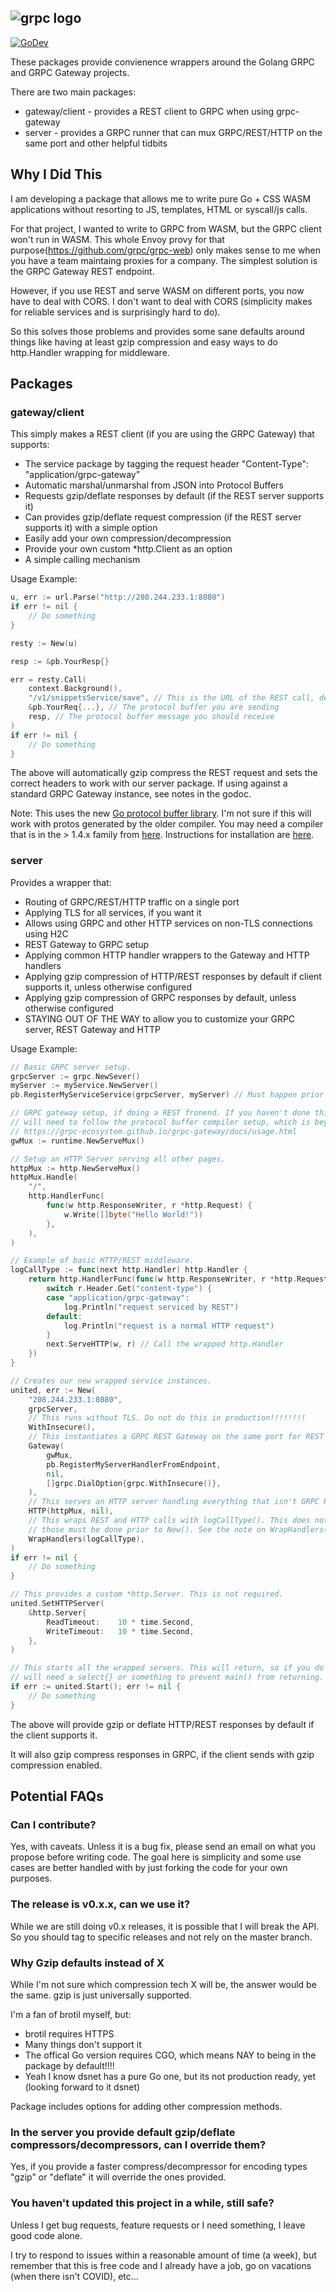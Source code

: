 ![grpc logo](https://raw.githubusercontent.com/cncf/artwork/master/projects/grpc/horizontal/color/grpc-horizontal-color.png)
---
[![GoDev](https://img.shields.io/static/v1?label=godev&message=reference&color=00add8)](https://pkg.go.dev/github.com/johnsiilver/grpc/server)

These packages provide convienence wrappers around the Golang GRPC and GRPC Gateway projects.

There are two main packages:
- gateway/client - provides a REST client to GRPC when using grpc-gateway
- server - provides a GRPC runner that can mux GRPC/REST/HTTP on the same port and other helpful tidbits

## Why I Did This

I am developing a package that allows me to write pure Go + CSS WASM applications without resorting to JS, templates, HTML or syscall/js calls.

For that project, I wanted to write to GRPC from WASM, but the GRPC client won't run in WASM. This whole Envoy provy for that purpose(https://github.com/grpc/grpc-web) only makes sense to me when you have a team maintaing proxies for a company. The simplest solution is the GRPC Gateway REST endpoint.  

However, if you use REST and serve WASM on different ports, you now have to deal with CORS. I don't want to deal with CORS (simplicity makes for reliable services and is surprisingly hard to do).

So this solves those problems and provides some sane defaults around things like having at least gzip compression and easy ways to do http.Handler wrapping for middleware.

## Packages

### gateway/client

This simply makes a REST client (if you are using the GRPC Gateway) that supports:
- The service package by tagging the request header "Content-Type": "application/grpc-gateway"
- Automatic marshal/unmarshal from JSON into Protocol Buffers
- Requests gzip/deflate responses by default (if the REST server supports it)
- Can provides gzip/deflate request compression (if the REST server supports it) with a simple option
- Easily add your own compression/decompression
- Provide your own custom *http.Client as an option
- A simple calling mechanism

Usage Example:

```go
u, err := url.Parse("http://208.244.233.1:8080")
if err != nil {
    // Do something
}

resty := New(u)

resp := &pb.YourResp{}

err = resty.Call(
    context.Background(),
    "/v1/snippetsService/save", // This is the URL of the REST call, defined in your proto file
    &pb.YourReq{...}, // The protocol buffer you are sending
    resp, // The protocol buffer message you should receive
)
if err != nil {
    // Do something
}
```
The above will automatically gzip compress the REST request and sets the correct headers to work with our server package. If using against a standard GRPC Gateway instance, see notes in the godoc.

Note: This uses the new [Go protocol buffer library](https://blog.golang.org/protobuf-apiv2). I'm
not sure if this will work with protos generated by the older compiler. You may need a compiler that is in the > 1.4.x family from [here](https://github.com/golang/protobuf/). Instructions for installation are [here](https://grpc.io/docs/languages/go/quickstart/).

### server

Provides a wrapper that:
- Routing of GRPC/REST/HTTP traffic on a single port
- Applying TLS for all services, if you want it
- Allows using GRPC and other HTTP services on non-TLS connections using H2C
- REST Gateway to GRPC setup
- Applying common HTTP handler wrappers to the Gateway and HTTP handlers
- Applying gzip compression of HTTP/REST responses by default if client supports it, unless otherwise configured
- Applying gzip compression of GRPC responses by default, unless otherwise configured
- STAYING OUT OF THE WAY to allow you to customize your GRPC server, REST Gateway and HTTP

Usage Example:

```go
// Basic GRPC server setup.
grpcServer := grpc.NewSever()
myServer := myService.NewServer()
pb.RegisterMyServiceService(grpcServer, myServer) // Must happen prior to New() call.

// GRPC gateway setup, if doing a REST fronend. If you haven't done this before, you
// will need to follow the protocol buffer compiler setup, which is beyond the scope of this.
// https://grpc-ecosystem.github.io/grpc-gateway/docs/usage.html
gwMux := runtime.NewServeMux()

// Setup an HTTP Server serving all other pages.
httpMux := http.NewServeMux()
httpMux.Handle(
    "/",
    http.HandlerFunc(
        func(w http.ResponseWriter, r *http.Request) {
            w.Write([]byte("Hello World!"))
        },
    ),
)

// Example of basic HTTP/REST middleware.
logCallType := func(next http.Handler) http.Handler {
    return http.HandlerFunc(func(w http.ResponseWriter, r *http.Request){
        switch r.Header.Get("content-type") {
        case "application/grpc-gateway":
            log.Println("request serviced by REST")
        default:
            log.Println("request is a normal HTTP request")
        }
        next.ServeHTTP(w, r) // Call the wrapped http.Handler
    })
}

// Creates our new wrapped service instances.
united, err := New(
    "208.244.233.1:8080",
    grpcServer,
    // This runs without TLS. Do not do this in production!!!!!!!!
    WithInsecure(),
    // This instantiates a GRPC REST Gateway on the same port for REST clients.
    Gateway(
        gwMux,
        pb.RegisterMyServerHandlerFromEndpoint,
        nil,
        []grpc.DialOption{grpc.WithInsecure()},
    ),
    // This serves an HTTP server handling everything that isn't GRPC REST on the same port.
    HTTP(httpMux, nil),
    // This wraps REST and HTTP calls with logCallType(). This does not wrap GRPC calls,
    // those must be done prior to New(). See the note on WrapHandlers().
    WrapHandlers(logCallType),
)
if err != nil {
    // Do something
}

// This provides a custom *http.Server. This is not required.
united.SetHTTPServer(
    &http.Server{
        ReadTimeout:    10 * time.Second,
        WriteTimeout:   10 * time.Second,
    },
)

// This starts all the wrapped servers. This will return, so if you do this in main() you
// will need a select{} or something to prevent main() from returning.
if err := united.Start(); err != nil {
    // Do something
}
```
The above will provide gzip or deflate HTTP/REST responses by default if the client supports it.

It will also gzip compress responses in GRPC, if the client sends with gzip compression enabled.

## Potential FAQs

### Can I contribute?

Yes, with caveats. Unless it is a bug fix, please send an email on what you propose before writing code. The goal here is simplicity and some use cases are better handled with by just forking the code for your own purposes.

### The release is v0.x.x, can we use it?

While we are still doing v0.x releases, it is possible that I will break the API. So you should tag to specific releases and not rely on the master branch.

### Why Gzip defaults instead of X

While I'm not sure which compression tech X will be, the answer would be the same. gzip is just universally supported.

I'm a fan of brotil myself, but:

- brotil requires HTTPS
- Many things don't support it
- The offical Go version requires CGO, which means NAY to being in the package by default!!!!
- Yeah I know dsnet has a pure Go one, but its not production ready, yet (looking forward to it dsnet)

Package includes options for adding other compression methods.

### In the server you provide default gzip/deflate compressors/decompressors, can I override them?

Yes, if you provide a faster compress/decompressor for encoding types "gzip" or "deflate" it will override the ones provided.

### You haven't updated this project in a while, still safe?

Unless I get bug requests, feature requests or I need something, I leave good code alone.

I try to respond to issues within a reasonable amount of time (a week), but remember that this is free code and I already have a job, go on vacations (when there isn't COVID), etc...

